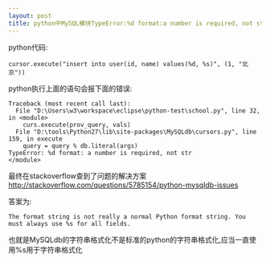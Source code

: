 ```yaml
---
layout: post
title: python中MySQL模块TypeError:%d format:a number is required, not str异常解决
---
```


python代码:

    cursor.execute("insert into user(id, name) values(%d, %s)", (1, "北京"))

python执行上面的语句会报下面的错误:

    Traceback (most recent call last):
      File "D:\Users\w3\workspace\eclipse\python-test\school.py", line 32, in <module>
        curs.execute(prov_query, vals)
      File "D:\tools\Python27\lib\site-packages\MySQLdb\cursors.py", line 159, in execute
        query = query % db.literal(args)
    TypeError: %d format: a number is required, not str
    </module>

最终在stackoverflow查到了问题的解决方案
<http://stackoverflow.com/questions/5785154/python-mysqldb-issues>

答案为:

    The format string is not really a normal Python format string. You must always use %s for all fields.

也就是MySQLdb的字符串格式化不是标准的python的字符串格式化,应当一直使用%s用于字符串格式化
